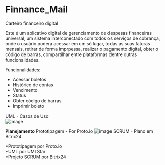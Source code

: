 # Finnance_Mail
Carteiro financeiro digital

Este é um aplicativo digital de gerenciamento de despesas financeiras universal, um sistema interconectado com todos os serviços de cobrança, onde o usuário poderá acessar em um só lugar, todas as suas faturas mensais, retirar de forma imprpessa, realizar o pagamento digital, obter o código de barras, compartilhar entre plataformas dentre outras funcionalidades.

Funcionalidades:

- Acessar boletos
- Histórico de contas
- Vencimento
- Status
- Obter código de barras
- Imprimir boleto


UML - Casos de Uso                                                                                                                                                        
![image](https://user-images.githubusercontent.com/42909266/160187992-5e896826-4f9e-45f2-bb2d-b71c936a5992.png)




**Planejamento**                                                                                                                                                  Prototipagem - Por Proto.io                                                                                                                                     ![image](https://user-images.githubusercontent.com/42909266/163026838-75f348d4-5e7c-46f0-b3dd-80d1ec90ba68.png)
SCRUM - Plano em Bitrix24

*Prototipagem por Proto.io                                                                                                                                               
*UML por UMLStar                                                                                                                                                         
*Projeto SCRUM por Bitrix24                                                                                                                                               
